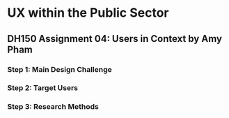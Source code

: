 # UX within the Public Sector 
## DH150 Assignment 04: Users in Context by Amy Pham 

### Step 1: Main Design Challenge 

### Step 2: Target Users 

### Step 3: Research Methods 
 
